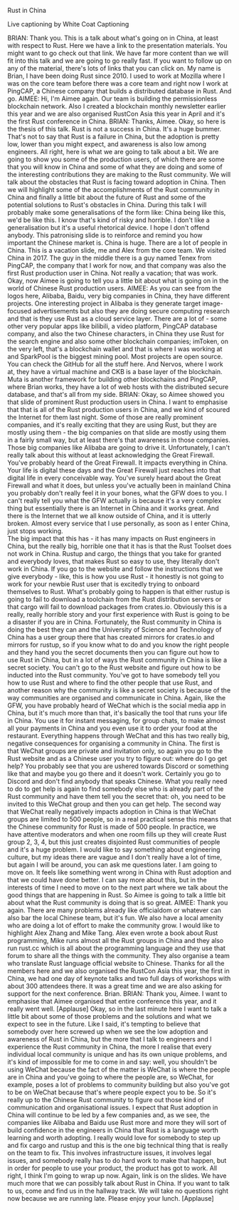 Rust in China

Live captioning by White Coat Captioning

BRIAN:  Thank you.  This is a talk about what's going on in China, at least with respect to Rust.  Here we have a link to the presentation materials.  You might want to go check out that link.  We have far more content than we will fit into this talk and we are going to go really fast.  If you want to follow up on any of the material, there's lots of links that you can click on.
My name is Brian, I have been doing Rust since 2010.  I used to work at Mozilla where I was on the core team before there was a core team and right now I work at PingCAP, a Chinese company that builds a distributed database in Rust.  And go.
AIMEE:  Hi, I'm Aimee again.  Our team is building the permissionless blockchain network.  Also I created a blockchain monthly newsletter earlier this year and we are also organised RustCon Asia this year in April and it's the first Rust conference in China.
BRIAN:  Thanks, Aimee.  Okay, so here is the thesis of this talk.  Rust is not a success in China.  It's a huge bummer.  That's not to say that Rust is a failure in China, but the adoption is pretty low, lower than you might expect, and awareness is also low among engineers.  All right, here is what we are going to talk about a bit.  We are going to show you some of the production users, of which there are some that you will know in China and some of what they are doing and some of the interesting contributions they are making to the Rust community.  We will talk about the obstacles that Rust is facing toward adoption in China.  Then we will highlight some of the accomplishments of the Rust community in China and finally a little bit about the future of Rust and some of the potential solutions to Rust's obstacles in China.
During this talk I will probably make some generalisations of the form like: China being like this, we'd be like this.  I know that's kind of risky and horrible.  I don't like a generalisation but it's a useful rhetorical device.  I hope I don't offend anybody.
This patronising slide is to reinforce and remind you how important the Chinese market is.  China is huge.  There are a lot of people in China.  This is a vacation slide, me and Alex from the core team.  We visited China in 2017.  The guy in the middle there is a guy named Tenex from PingCAP, the company that I work for now, and that company was also the first Rust production user in China.  Not really a vacation; that was work.
Okay, now Aimee is going to tell you a little bit about what is going on in the world of Chinese Rust production users.
AIMEE:  As you can see from the logos here, Alibaba, Baidu, very big companies in China, they have different projects.  One interesting project in Alibaba is they generate target image-focused advertisements but also they are doing secure computing research and that is they use Rust as a cloud service layer.  There are a lot of - some other very popular apps like bilibili, a video platform, PingCAP database company, and also the two Chinese characters, in China they use Rust for the search engine and also some other blockchain companies; imToken, on the very left, that's a blockchain wallet and that is where I was working at and SparkPool is the biggest mining pool.  Most projects are open source.  You can check the GitHub for all the stuff here.  And Nervos, where I work at, they have a virtual machine and CKB is a base layer of the blockchain.  Muta is another framework for building other blockchains and PingCAP, where Brian works, they have a lot of web hosts with the distributed secure database, and that's all from my side.
BRIAN:  Okay, so Aimee showed you that slide of prominent Rust production users in China.  I want to emphasise that that is all of the Rust production users in China, and we kind of scoured the Internet for them last night.  Some of those are really prominent companies, and it's really exciting that they are using Rust, but they are mostly using them - the big companies on that slide are mostly using them in a fairly small way, but at least there's that awareness in those companies.  Those big companies like Alibaba are going to drive it.
Unfortunately, I can't really talk about this without at least acknowledging the Great Firewall.  You've probably heard of the Great Firewall.  It impacts everything in China.  Your life is digital these days and the Great Firewall just reaches into that digital life in every conceivable way.  You've surely heard about the Great Firewall and what it does, but unless you've actually been in mainland China you probably don't really feel it in your bones, what the GFW does to you.  I can't really tell you what the GFW actually is because it's a very complex thing but essentially there is an Internet in China and it works great.  And there is the Internet that we all know outside of China, and it is utterly broken.  Almost every service that I use personally, as soon as I enter China, just stops working.  
The big impact that this has - it has many impacts on Rust engineers in China, but the really big, horrible one that it has is that the Rust Toolset does not work in China.  Rustup and cargo, the things that you take for granted and everybody loves, that makes Rust so easy to use, they literally don't work in China.  If you go to the website and follow the instructions that we give everybody - like, this is how you use Rust - it honestly is not going to work for your newbie Rust user that is excitedly trying to onboard themselves to Rust.  What's probably going to happen is that either rustup is going to fail to download a toolchain from the Rust distribution servers or that cargo will fail to download packages from crates.io.  Obviously this is a really, really horrible story and your first experience with Rust is going to be a disaster if you are in China.
Fortunately, the Rust community in China is doing the best they can and the University of Science and Technology of China has a user group there that has created mirrors for crates.io and mirrors for rustup, so if you know what to do and you know the right people and they hand you the secret documents then you can figure out how to use Rust in China, but in a lot of ways the Rust community in China is like a secret society.  You can't go to the Rust website and figure out how to be inducted into the Rust community.  You've got to have somebody tell you how to use Rust and where to find the other people that use Rust, and another reason why the community is like a secret society is because of the way communities are organised and communicate in China.  Again, like the GFW, you have probably heard of WeChat which is the social media app in China, but it's much more than that, it's basically the tool that runs your life in China.  You use it for instant messaging, for group chats, to make almost all your payments in China and you even use it to order your food at the restaurant.  Everything happens through WeChat and this has two really big, negative consequences for organising a community in China.  The first is that WeChat groups are private and invitation only, so again you go to the Rust website and as a Chinese user you try to figure out: where do I go get help?  You probably see that you are ushered towards Discord or something like that and maybe you go there and it doesn't work.  Certainly you go to Discord and don't find anybody that speaks Chinese.  What you really need to do to get help is again to find somebody else who is already part of the Rust community and have them tell you the secret that: oh, you need to be invited to this WeChat group and then you can get help.
The second way that WeChat really negatively impacts adoption in China is that WeChat groups are limited to 500 people, so in a real practical sense this means that the Chinese community for Rust is made of 500 people.  In practice, we have attentive moderators and when one room fills up they will create Rust group 2, 3, 4, but this just creates disjointed Rust communities of people and it's a huge problem.  I would like to say something about engineering culture, but my ideas there are vague and I don't really have a lot of time, but again I will be around, you can ask me questions later.  I am going to move on.
It feels like something went wrong in China with Rust adoption and that we could have done better.  I can say more about this, but in the interests of time I need to move on to the next part where we talk about the good things that are happening in Rust.  So Aimee is going to talk a little bit about what the Rust community is doing that is so great.
AIMEE:  Thank you again.  There are many problems already like officialdom or whatever can also bar the local Chinese team, but it's fun.  We also have a local amenity who are doing a lot of effort to make the community grow.  I would like to highlight Alex Zhang and Mike Tang.  Alex even wrote a book about Rust programming, Mike runs almost all the Rust groups in China and they also run rust.cc which is all about the programming language and they use that forum to share all the things with the community.  They also organise a team who translate Rust language official website to Chinese.  Thanks for all the members here and we also organised the RustCon Asia this year, the first in China, we had one day of keynote talks and two full days of workshops with about 300 attendees there.  It was a great time and we are also asking for support for the next conference.  Brian.
BRIAN:  Thank you, Aimee.  I want to emphasise that Aimee organised that entire conference this year, and it really went well.  [Applause]
Okay, so in the last minute here I want to talk a little bit about some of those problems and the solutions and what we expect to see in the future.  Like I said, it's tempting to believe that somebody over here screwed up when we see the low adoption and awareness of Rust in China, but the more that I talk to engineers and I experience the Rust community in China, the more I realise that every individual local community is unique and has its own unique problems, and it's kind of impossible for me to come in and say: well, you shouldn't be using WeChat because the fact of the matter is WeChat is where the people are in China and you've going to where the people are, so WeChat, for example, poses a lot of problems to community building but also you've got to be on WeChat because that's where people expect you to be.  So it's really up to the Chinese Rust community to figure out those kind of communication and organisational issues.  I expect that Rust adoption in China will continue to be led by a few companies and, as we see, the companies like Alibaba and Baidu use Rust more and more they will sort of build confidence in the engineers in China that Rust is a language worth learning and worth adopting.
I really would love for somebody to step up and fix cargo and rustup and this is the one big technical thing that is really on the team to fix.  This involves infrastructure issues, it involves legal issues, and somebody really has to do hard work to make that happen, but in order for people to use your product, the product has got to work.  All right, I think I'm going to wrap up now.  Again, link is on the slides.  We have much more that we can possibly talk about Rust in China.  If you want to talk to us, come and find us in the hallway track.  We will take no questions right now because we are running late.  Please enjoy your lunch.  [Applause]

